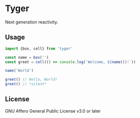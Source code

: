 # Tyger

Next generation reactivity.

## Usage

```ts
import {box, cell} from 'tyger'

const name = box('')
const greet = cell(() => console.log(`Welcome, ${name()}!`))
```
```ts
name('World')

greet() // Hello, World!
greet() // *silent*
```

## License

GNU Affero General Public License v3.0 or later